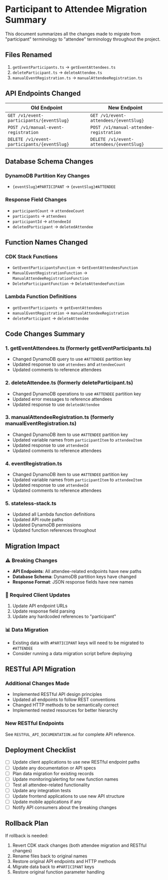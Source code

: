 # Participant to Attendee Migration Summary

This document summarizes all the changes made to migrate from "participant" terminology to "attendee" terminology throughout the project.

## Files Renamed

1. `getEventParticipants.ts` → `getEventAttendees.ts`
2. `deleteParticipant.ts` → `deleteAttendee.ts`
3. `manualEventRegistration.ts` → `manualAttendeeRegistration.ts`

## API Endpoints Changed

| Old Endpoint | New Endpoint |
|-------------|-------------|
| `GET /v1/event-participants/{eventSlug}` | `GET /v1/event-attendees/{eventSlug}` |
| `POST /v1/manual-event-registration` | `POST /v1/manual-attendee-registration` |
| `DELETE /v1/event-participants/{eventSlug}` | `DELETE /v1/event-attendees/{eventSlug}` |

## Database Schema Changes

### DynamoDB Partition Key Changes
- `{eventSlug}#PARTICIPANT` → `{eventSlug}#ATTENDEE`

### Response Field Changes
- `participantCount` → `attendeeCount`
- `participants` → `attendees`
- `participantId` → `attendeeId`
- `deletedParticipant` → `deletedAttendee`

## Function Names Changed

### CDK Stack Functions
- `GetEventParticipantsFunction` → `GetEventAttendeesFunction`
- `ManualEventRegistrationFunction` → `ManualAttendeeRegistrationFunction`
- `DeleteParticipantFunction` → `DeleteAttendeeFunction`

### Lambda Function Definitions
- `getEventParticipants` → `getEventAttendees`
- `manualEventRegistration` → `manualAttendeeRegistration`
- `deleteParticipant` → `deleteAttendee`

## Code Changes Summary

### 1. getEventAttendees.ts (formerly getEventParticipants.ts)
- Changed DynamoDB query to use `#ATTENDEE` partition key
- Updated response to use `attendees` and `attendeeCount`
- Updated comments to reference attendees

### 2. deleteAttendee.ts (formerly deleteParticipant.ts)
- Changed DynamoDB operations to use `#ATTENDEE` partition key
- Updated error messages to reference attendees
- Updated response to use `deletedAttendee`

### 3. manualAttendeeRegistration.ts (formerly manualEventRegistration.ts)
- Changed DynamoDB item to use `#ATTENDEE` partition key
- Updated variable names from `participantItem` to `attendeeItem`
- Updated response to use `attendeeId`
- Updated comments to reference attendees

### 4. eventRegistration.ts
- Changed DynamoDB item to use `#ATTENDEE` partition key
- Updated variable names from `participantItem` to `attendeeItem`
- Updated response to use `attendeeId`
- Updated comments to reference attendees

### 5. stateless-stack.ts
- Updated all Lambda function definitions
- Updated API route paths
- Updated DynamoDB permissions
- Updated function references throughout

## Migration Impact

### ⚠️ Breaking Changes
- **API Endpoints**: All attendee-related endpoints have new paths
- **Database Schema**: DynamoDB partition keys have changed
- **Response Format**: JSON response fields have new names

### 🔄 Required Client Updates
1. Update API endpoint URLs
2. Update response field parsing
3. Update any hardcoded references to "participant"

### 📊 Data Migration
- Existing data with `#PARTICIPANT` keys will need to be migrated to `#ATTENDEE`
- Consider running a data migration script before deploying

## RESTful API Migration

### Additional Changes Made
- Implemented RESTful API design principles
- Updated all endpoints to follow REST conventions
- Changed HTTP methods to be semantically correct
- Implemented nested resources for better hierarchy

### New RESTful Endpoints
See `RESTFUL_API_DOCUMENTATION.md` for complete API reference.

## Deployment Checklist

- [ ] Update client applications to use new RESTful endpoint paths
- [ ] Update any documentation or API specs
- [ ] Plan data migration for existing records
- [ ] Update monitoring/alerting for new function names
- [ ] Test all attendee-related functionality
- [ ] Update any integration tests
- [ ] Update frontend applications to use new API structure
- [ ] Update mobile applications if any
- [ ] Notify API consumers about the breaking changes

## Rollback Plan

If rollback is needed:
1. Revert CDK stack changes (both attendee migration and RESTful changes)
2. Rename files back to original names
3. Restore original API endpoints and HTTP methods
4. Migrate data back to `#PARTICIPANT` keys
5. Restore original function parameter handling